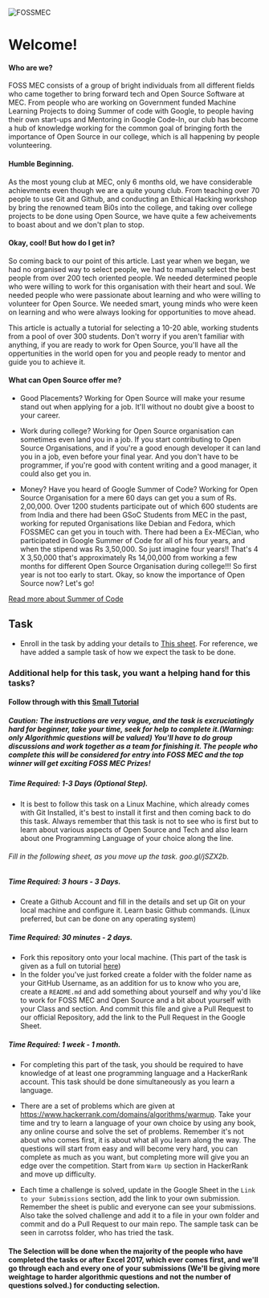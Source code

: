 
![FOSSMEC](http://i.imgur.com/k9Tv4zR.jpg)

# Welcome!

#### Who are we?

FOSS MEC consists of a group of bright individuals from all different fields who came together to bring forward tech and Open Source Software at MEC. From people who are working on Government funded Machine Learning Projects to doing Summer of code with Google, to people having their own start-ups and Mentoring in Google Code-In, our club has become a hub of knowledge working for the common goal of bringing forth the importance of Open Source in our college, which is all happening by people volunteering.

#### Humble Beginning.

As the most young club at MEC, only 6 months old, we have considerable achievments even though we are a quite young club. From teaching over 70 people to use Git and Github, and conducting an Ethical Hacking workshop by bring the renowned team Bi0s into the college, and taking over college projects to be done using Open Source, we have quite a few acheivements to boast about and we don't plan to stop.

#### Okay, cool! But how do I get in?

So coming back to our point of this article. Last year when we began, we had no organised way to select people, we had to manually select the best people from over 200 tech oriented people. We needed determined people who were willing to work for this organisation with their heart and soul. We needed people who were passionate about learning and who were willing to volunteer for Open Source. We needed smart, young minds who were keen on learning and who were always looking for opportunities to move ahead. 

This article is actually a tutorial for selecting a 10-20 able, working students from a pool of over 300 students. Don't worry if you aren't familiar with anything, if you are ready to work for Open Source, you'll have all the oppertunities in the world open for you and people ready to mentor and guide you to achieve it.

#### What can Open Source offer me?

* Good Placements? Working for Open Source will make your resume stand out when applying for a job. It'll without no doubt give a boost to your career.

* Work during college? Working for Open Source organisation can sometimes even land you in a job. If you start contributing to Open Source Organisations, and if you're a good enough developer it can land you in a job, even before your final year. And you don't have to be programmer, if you're good with content writing and a good manager, it could also get you in.

* Money? Have you heard of Google Summer of Code? Working for Open Source Organisation for a mere 60 days can get you a sum of Rs. 2,00,000. Over 1200 students participate out of which 600 students are from India and there had been GSoC Students from MEC in the past, working for reputed Organisations like Debian and Fedora, which FOSSMEC can get you in touch with. There had been a Ex-MECian, who participated in Google Summer of Code for all of his four years, and when the stipend was Rs 3,50,000. So just imagine four years!! That's 4 X 3,50,000 that's approximately Rs 14,00,000 from working a few months for different Open Source Organisation during college!!!
So first year is not too early to start. Okay, so know the importance of Open Source now? Let's go!

[Read more about Summer of Code](https://summerofcode.withgoogle.com/)

## Task

* Enroll in the task by adding your details to [This sheet](https://goo.gl/jSZX2b). For reference, we have added a sample task of how we expect the task to be done.

### Additional help for this task, you want a helping hand for this tasks?
#### Follow through with this [Small Tutorial](https://www.pluralsight.com/courses/get-involved)
##### Caution: The instructions are very vague, and the task is excruciatingly hard for beginner, take your time, seek for help to complete it.(Warning: only Algorithmic questions will be valued) You'll have to do group discussions and work together as a team for finishing it. The people who complete this will be considered for entry into FOSS MEC and the top winner will get exciting FOSS MEC Prizes!



##### Time Required: 1-3 Days (Optional Step).

* It is best to follow this task on a Linux Machine, which already comes with Git Installed, it's best to install it first and then coming back to do this task. Always remember that  this task is not to see who is first but to learn about various aspects of Open Source and Tech and also learn about one Programming Language of your choice along the line.

###### Fill in the following sheet, as  you move up the task. goo.gl/jSZX2b.

##### Time Required: 3 hours - 3 Days.

* Create a Github Account and fill in the details and set up Git on your local machine and configure it. Learn basic Github commands. (Linux preferred, but can be done on any operating system) 

##### Time Required: 30 minutes - 2 days.

* Fork this repository onto your local machine. (This part of the task is given as a full on tutorial [here](https://github.com/FossMec/Practice-Git))
*  In the folder you've just forked create a folder with the folder name as your GitHub Username, as an addition for us to know who you are, create a `README.md` and add something about yourself and why you'd like to work for FOSS MEC and Open Source and a bit about yourself with your Class and section. And commit this file and give a Pull Request to our official Repository, add the link to the Pull Request in the Google Sheet.

##### Time Required: 1 week - 1 month.

* For completing this part of the task, you should be required to have knowledge of at least one programming language and a HackerRank account. This task should be done simultaneously as you learn a language.

* There are a set of problems which are given at https://www.hackerrank.com/domains/algorithms/warmup. Take your time and try to learn a language of your own choice by using any book, any online course and solve the set of problems. Remember it's not about who comes first, it is about what all you learn along the way. The questions will start from easy and will become very hard, you can complete as much as you want, but completing more will give you an edge over the competition. Start from `Warm Up` section in HackerRank and move up difficulty. 

* Each time a challenge is solved, update in the Google Sheet in the `Link to your Submissions` section, add the link to your own submission. Remember the sheet is public and everyone can see your submissions. Also take the solved challenge and add it to a file in your own folder and commit and do a Pull Request to our main repo. The sample task can be seen in carrotss folder, who has tried the task.

#### The Selection will be done when the majority of the people who have completed the tasks or after Excel 2017, which ever comes first, and we'll go through each and every one of your submissions (We'll be giving more weightage to harder algorithmic questions and not the number of questions solved.) for conducting selection.
